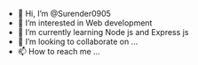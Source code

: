 - 👋 Hi, I’m @Surender0905
- 👀 I’m interested in Web development
- 🌱 I’m currently learning Node js and Express js
- 💞️ I’m looking to collaborate on ...
- 📫 How to reach me ...

<!---
Surender0905/Surender0905 is a ✨ special ✨ repository because its `README.md` (this file) appears on your GitHub profile.
You can click the Preview link to take a look at your changes.
--->
